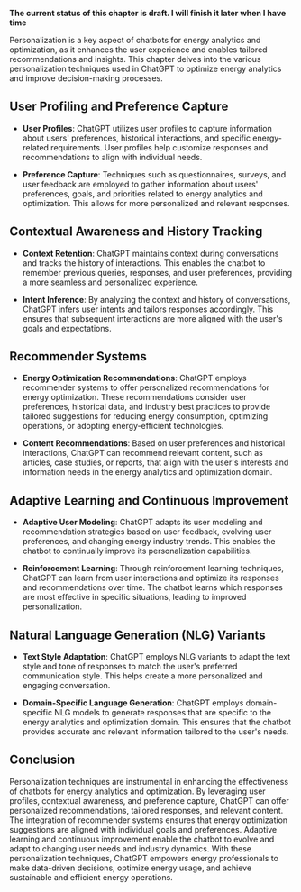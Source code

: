 **The current status of this chapter is draft. I will finish it later when I have time**

Personalization is a key aspect of chatbots for energy analytics and optimization, as it enhances the user experience and enables tailored recommendations and insights. This chapter delves into the various personalization techniques used in ChatGPT to optimize energy analytics and improve decision-making processes.

User Profiling and Preference Capture
-------------------------------------

* **User Profiles**: ChatGPT utilizes user profiles to capture information about users' preferences, historical interactions, and specific energy-related requirements. User profiles help customize responses and recommendations to align with individual needs.

* **Preference Capture**: Techniques such as questionnaires, surveys, and user feedback are employed to gather information about users' preferences, goals, and priorities related to energy analytics and optimization. This allows for more personalized and relevant responses.

Contextual Awareness and History Tracking
-----------------------------------------

* **Context Retention**: ChatGPT maintains context during conversations and tracks the history of interactions. This enables the chatbot to remember previous queries, responses, and user preferences, providing a more seamless and personalized experience.

* **Intent Inference**: By analyzing the context and history of conversations, ChatGPT infers user intents and tailors responses accordingly. This ensures that subsequent interactions are more aligned with the user's goals and expectations.

Recommender Systems
-------------------

* **Energy Optimization Recommendations**: ChatGPT employs recommender systems to offer personalized recommendations for energy optimization. These recommendations consider user preferences, historical data, and industry best practices to provide tailored suggestions for reducing energy consumption, optimizing operations, or adopting energy-efficient technologies.

* **Content Recommendations**: Based on user preferences and historical interactions, ChatGPT can recommend relevant content, such as articles, case studies, or reports, that align with the user's interests and information needs in the energy analytics and optimization domain.

Adaptive Learning and Continuous Improvement
--------------------------------------------

* **Adaptive User Modeling**: ChatGPT adapts its user modeling and recommendation strategies based on user feedback, evolving user preferences, and changing energy industry trends. This enables the chatbot to continually improve its personalization capabilities.

* **Reinforcement Learning**: Through reinforcement learning techniques, ChatGPT can learn from user interactions and optimize its responses and recommendations over time. The chatbot learns which responses are most effective in specific situations, leading to improved personalization.

Natural Language Generation (NLG) Variants
------------------------------------------

* **Text Style Adaptation**: ChatGPT employs NLG variants to adapt the text style and tone of responses to match the user's preferred communication style. This helps create a more personalized and engaging conversation.

* **Domain-Specific Language Generation**: ChatGPT employs domain-specific NLG models to generate responses that are specific to the energy analytics and optimization domain. This ensures that the chatbot provides accurate and relevant information tailored to the user's needs.

Conclusion
----------

Personalization techniques are instrumental in enhancing the effectiveness of chatbots for energy analytics and optimization. By leveraging user profiles, contextual awareness, and preference capture, ChatGPT can offer personalized recommendations, tailored responses, and relevant content. The integration of recommender systems ensures that energy optimization suggestions are aligned with individual goals and preferences. Adaptive learning and continuous improvement enable the chatbot to evolve and adapt to changing user needs and industry dynamics. With these personalization techniques, ChatGPT empowers energy professionals to make data-driven decisions, optimize energy usage, and achieve sustainable and efficient energy operations.
